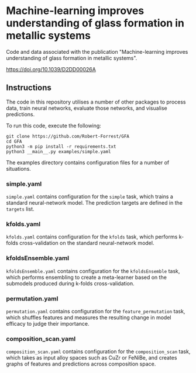 # Machine-learning improves understanding of glass formation in metallic systems

Code and data associated with the publication "Machine-learning
improves understanding of glass formation in metallic systems".

https://doi.org/10.1039/D2DD00026A


## Instructions

The code in this repository utilises a number of other packages to
process data, train neural networks, evaluate those networks, and
visualise predictions.

To run this code, execute the following:

```
git clone https://github.com/Robert-Forrest/GFA
cd GFA
python3 -m pip install -r requirements.txt
python3 __main__.py examples/simple.yaml
```

The examples directory contains configuration files for a number of
situations.

### simple.yaml

`simple.yaml` contains configuration for the `simple` task, which
trains a standard neural-network model. The prediction targets are
defined in the `targets` list.


### kfolds.yaml

`kfolds.yaml` contains configuration for the `kfolds` task, which
performs k-folds cross-validation on the standard neural-network
model.


### kfoldsEnsemble.yaml

`kfoldsEnsemble.yaml` contains configuration for the `kfoldsEnsemble`
task, which performs ensembling to create a meta-learner based on the
submodels produced during k-folds cross-validation.

### permutation.yaml

`permutation.yaml` contains configuration for the
`feature_permutation` task, which shuffles features and measures the
resulting change in model efficacy to judge their importance.


### composition_scan.yaml

`composition_scan.yaml` contains configuration for the
`composition_scan` task, which takes as input alloy spaces such as
CuZr or FeNiBe, and creates graphs of features and predictions across
composition space.


